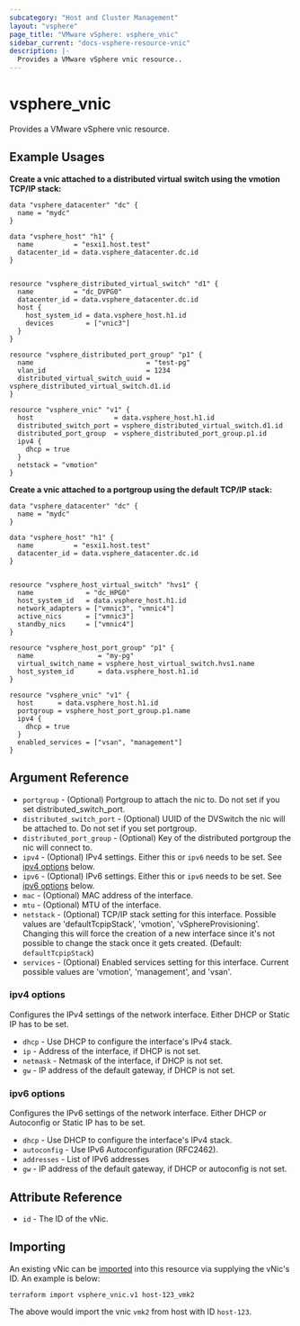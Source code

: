 ```yaml
---
subcategory: "Host and Cluster Management"
layout: "vsphere"
page_title: "VMware vSphere: vsphere_vnic"
sidebar_current: "docs-vsphere-resource-vnic"
description: |-
  Provides a VMware vSphere vnic resource..
---
```


# vsphere\_vnic

Provides a VMware vSphere vnic resource.

## Example Usages

**Create a vnic attached to a distributed virtual switch using the vmotion TCP/IP stack:**

```hcl
data "vsphere_datacenter" "dc" {
  name = "mydc"
}

data "vsphere_host" "h1" {
  name          = "esxi1.host.test"
  datacenter_id = data.vsphere_datacenter.dc.id
}


resource "vsphere_distributed_virtual_switch" "d1" {
  name          = "dc_DVPG0"
  datacenter_id = data.vsphere_datacenter.dc.id
  host {
    host_system_id = data.vsphere_host.h1.id
    devices        = ["vnic3"]
  }
}

resource "vsphere_distributed_port_group" "p1" {
  name                            = "test-pg"
  vlan_id                         = 1234
  distributed_virtual_switch_uuid = vsphere_distributed_virtual_switch.d1.id
}

resource "vsphere_vnic" "v1" {
  host                    = data.vsphere_host.h1.id
  distributed_switch_port = vsphere_distributed_virtual_switch.d1.id
  distributed_port_group  = vsphere_distributed_port_group.p1.id
  ipv4 {
    dhcp = true
  }
  netstack = "vmotion"
}
```

**Create a vnic attached to a portgroup using the default TCP/IP stack:**

```hcl
data "vsphere_datacenter" "dc" {
  name = "mydc"
}

data "vsphere_host" "h1" {
  name          = "esxi1.host.test"
  datacenter_id = data.vsphere_datacenter.dc.id
}


resource "vsphere_host_virtual_switch" "hvs1" {
  name             = "dc_HPG0"
  host_system_id   = data.vsphere_host.h1.id
  network_adapters = ["vmnic3", "vmnic4"]
  active_nics      = ["vmnic3"]
  standby_nics     = ["vmnic4"]
}

resource "vsphere_host_port_group" "p1" {
  name                = "my-pg"
  virtual_switch_name = vsphere_host_virtual_switch.hvs1.name
  host_system_id      = data.vsphere_host.h1.id
}

resource "vsphere_vnic" "v1" {
  host      = data.vsphere_host.h1.id
  portgroup = vsphere_host_port_group.p1.name
  ipv4 {
    dhcp = true
  }
  enabled_services = ["vsan", "management"]
}
```

## Argument Reference

* `portgroup` - (Optional) Portgroup to attach the nic to. Do not set if you set distributed_switch_port.
* `distributed_switch_port` - (Optional) UUID of the DVSwitch the nic will be attached to. Do not set if you set portgroup.
* `distributed_port_group` - (Optional) Key of the distributed portgroup the nic will connect to. 
* `ipv4` - (Optional) IPv4 settings. Either this or `ipv6` needs to be set. See  [ipv4 options](#ipv4-options) below.
* `ipv6` - (Optional) IPv6 settings. Either this or `ipv6` needs to be set. See  [ipv6 options](#ipv6-options) below.
* `mac` - (Optional) MAC address of the interface.
* `mtu` - (Optional) MTU of the interface.
* `netstack` - (Optional)  TCP/IP stack setting for this interface. Possible values are 'defaultTcpipStack', 'vmotion', 'vSphereProvisioning'. Changing this will force the creation of a new interface since it's not possible to change the stack once it gets created. (Default: `defaultTcpipStack`)
* `services` - (Optional)  Enabled services setting for this interface. Current possible values are 'vmotion', 'management', and 'vsan'.


### ipv4 options
Configures the IPv4 settings of the network interface. Either DHCP or Static IP has to be set.

* `dhcp` - Use DHCP to configure the interface's IPv4 stack.
* `ip` - Address of the interface, if DHCP is not set.
* `netmask` - Netmask of the interface, if DHCP is not set.
* `gw` - IP address of the default gateway, if DHCP is not set.


### ipv6 options
Configures the IPv6 settings of the network interface. Either DHCP or Autoconfig or Static IP has to be set.

* `dhcp` - Use DHCP to configure the interface's IPv4 stack.
* `autoconfig` - Use IPv6 Autoconfiguration (RFC2462).
* `addresses` -  List of IPv6 addresses
* `gw` - IP address of the default gateway, if DHCP or autoconfig is not set.


## Attribute Reference

* `id` - The ID of the vNic.


## Importing 

An existing vNic can be [imported][docs-import] into this resource
via supplying the vNic's ID. An example is below:

[docs-import]: /docs/import/index.html

```
terraform import vsphere_vnic.v1 host-123_vmk2
```

The above would import the vnic `vmk2` from host with ID `host-123`.
